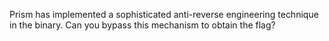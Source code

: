 Prism has implemented a sophisticated anti-reverse engineering technique in the binary. Can you bypass this mechanism to obtain the flag?

